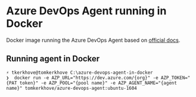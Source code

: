 # Azure DevOps Agent running in Docker
Docker image running the Azure DevOps Agent based on [official docs](https://docs.microsoft.com/en-us/azure/devops/pipelines/agents/docker?view=azure-devops).

## Running agent in Docker

```shell
⚡ tkerkhove@tomkerkhove C:\azure-devops-agent-in-docker
❯  docker run -e AZP_URL="https://dev.azure.com/{org}" -e AZP_TOKEN="{PAT token}" -e AZP_POOL="{pool name}" -e AZP_AGENT_NAME="{agent name}" tomkerkhove/azure-devops-agent:ubuntu-1604
```